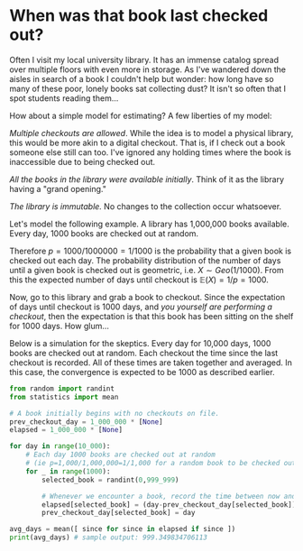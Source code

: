 # When was that book last checked out? 

Often I visit my local university library. It has an immense
catalog spread over multiple floors with even more in storage.
As I've wandered down the aisles in search of a book I couldn't help
but wonder: how long have so many of these poor, lonely books sat
collecting dust? It isn't so often that I spot students reading
them...

How about a simple model for estimating? A few liberties of
my model:

_Multiple checkouts are allowed_. While the idea is to model
a physical library, this would be more akin to a digital checkout.
That is, if I check out a book someone else still can too. I've
ignored any holding times where the book is inaccessible due
to being checked out.

_All the books in the library were available initially_. Think
of it as the library having a "grand opening."

_The library is immutable._ No changes to the collection occur
whatsoever.

Let's model the following example. A library has 1,000,000 books
available. Every day, 1000 books are checked out at random.

Therefore $p=1000/1000000=1/1000$ is the probability that a
given book is checked out each day. The probability distribution 
of the number of days until a given book is checked out is geometric,
i.e. $X\sim Geo(1/1000)$. From this the expected number of days
until checkout is $\mathbb{E}(X)=1/p=1000$.

Now, go to this library and grab a book to checkout. Since the
expectation of days until checkout is 1000 days, and _you yourself
are performing a checkout_, then the expectation is that this book
has been sitting on the shelf for 1000 days. How glum...

Below is a simulation for the skeptics. Every day for 10,000 days,
1000 books are checked out at random. Each checkout the time
since the last checkout is recorded. All of these times are taken
together and averaged. In this case, the convergence is expected
to be 1000 as described earlier.

```python
from random import randint
from statistics import mean

# A book initially begins with no checkouts on file.
prev_checkout_day = 1_000_000 * [None]
elapsed = 1_000_000 * [None]

for day in range(10_000):
    # Each day 1000 books are checked out at random
    # (ie p=1,000/1,000,000=1/1,000 for a random book to be checked out that day)
    for _ in range(1000):
        selected_book = randint(0,999_999)

        # Whenever we encounter a book, record the time between now and the prior checkout.
        elapsed[selected_book] = (day-prev_checkout_day[selected_book]) if prev_checkout_day[selected_book] else day
        prev_checkout_day[selected_book] = day

avg_days = mean([ since for since in elapsed if since ])
print(avg_days) # sample output: 999.349834706113
```
